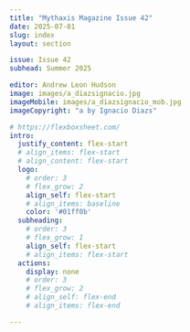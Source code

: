 ```yaml
---
title: "Mythaxis Magazine Issue 42"
date: 2025-07-01
slug: index
layout: section

issue: Issue 42
subhead: Summer 2025

editor: Andrew Leon Hudson
image: images/a_diazsignacio.jpg
imageMobile: images/a_diazsignacio_mob.jpg
imageCopyright: "a by Ignacio Diazs"

# https://flexboxsheet.com/
intro:
  justify_content: flex-start
  # align_items: flex-start
  # align_content: flex-start
  logo:
    # order: 3
    # flex_grow: 2
    align_self: flex-start
    # align_items: baseline
    color: '#01ff0b'
  subheading:
    # order: 3
    # flex_grow: 1
    align_self: flex-start
    # align_items: flex-start
  actions:
    display: none
    # order: 3
    # flex_grow: 2
    # align_self: flex-end
    # align_items: flex-end

---
```


